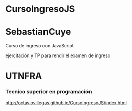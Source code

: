 # CursoIngresoJS
# SebastianCuye
Curso de ingreso con JavaScript

ejercitación y TP para rendir el examen de ingreso 
<h1>UTNFRA</h1>
<h3>Tecnico superior en programación</h3>


http://octaviovillegas.github.io/CursoIngresoJS/index.html
